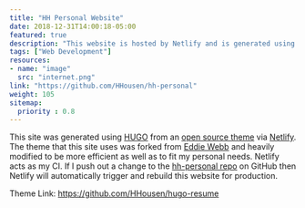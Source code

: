 ```yaml
---
title: "HH Personal Website"
date: 2018-12-31T14:00:18-05:00
featured: true
description: "This website is hosted by Netlify and is generated using my own custom open source theme using Hugo."
tags: ["Web Development"]
resources:
- name: "image"
  src: "internet.png"
link: "https://github.com/HHousen/hh-personal"
weight: 105
sitemap:
  priority : 0.8
---
```


This site was generated using [HUGO](https://gohugo.io) from an [open source theme](https://github.com/HHousen/hugo-resume) via [Netlify](https://www.netlify.com/). The theme that this site uses was forked from [Eddie Webb](https://github.com/eddiewebb/hugo-resume) and heavily modified to be more efficient as well as to fit my personal needs. Netlify acts as my CI. If I push out a change to the [hh-personal repo](https://github.com/HHousen/hh-personal) on GitHub then Netlify will automatically trigger and rebuild this website for production.

Theme Link: <https://github.com/HHousen/hugo-resume>
